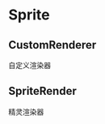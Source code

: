 # Sprite

## CustomRenderer
自定义渲染器

<code src="./demos/CustomRender.tsx"></code>


## SpriteRender
精灵渲染器
<code src="./demos/SprireRenderBase.tsx"></code>

